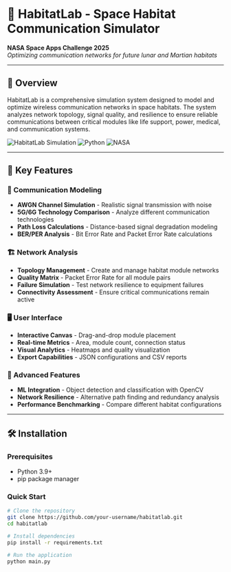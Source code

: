 # 🚀 HabitatLab - Space Habitat Communication Simulator

**NASA Space Apps Challenge 2025**  
*Optimizing communication networks for future lunar and Martian habitats*

---

## 📖 Overview

HabitatLab is a comprehensive simulation system designed to model and optimize wireless communication networks in space habitats. The system analyzes network topology, signal quality, and resilience to ensure reliable communications between critical modules like life support, power, medical, and communication systems.

![HabitatLab Simulation](https://img.shields.io/badge/Status-Active-success)
![Python](https://img.shields.io/badge/Python-3.9+-blue)
![NASA](https://img.shields.io/badge/NASA-Space%20Apps-orange)

---

## 🎯 Key Features

### 📡 Communication Modeling
- **AWGN Channel Simulation** - Realistic signal transmission with noise
- **5G/6G Technology Comparison** - Analyze different communication technologies
- **Path Loss Calculations** - Distance-based signal degradation modeling
- **BER/PER Analysis** - Bit Error Rate and Packet Error Rate calculations

### 🏗️ Network Analysis
- **Topology Management** - Create and manage habitat module networks
- **Quality Matrix** - Packet Error Rate for all module pairs
- **Failure Simulation** - Test network resilience to equipment failures
- **Connectivity Assessment** - Ensure critical communications remain active

### 🖥️ User Interface
- **Interactive Canvas** - Drag-and-drop module placement
- **Real-time Metrics** - Area, module count, connection status
- **Visual Analytics** - Heatmaps and quality visualization
- **Export Capabilities** - JSON configurations and CSV reports

### 🔬 Advanced Features
- **ML Integration** - Object detection and classification with OpenCV
- **Network Resilience** - Alternative path finding and redundancy analysis
- **Performance Benchmarking** - Compare different habitat configurations

---

## 🛠️ Installation

### Prerequisites
- Python 3.9+
- pip package manager

### Quick Start
```bash
# Clone the repository
git clone https://github.com/your-username/habitatlab.git
cd habitatlab

# Install dependencies
pip install -r requirements.txt

# Run the application
python main.py
